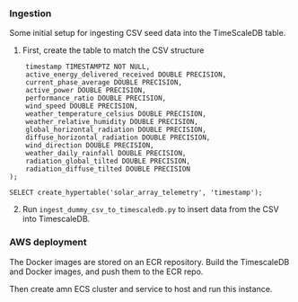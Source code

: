### Ingestion

Some initial setup for ingesting CSV seed data into the TimeScaleDB table.  

1. First, create the table to match the CSV structure

```CREATE TABLE solar_array_telemetry (
    timestamp TIMESTAMPTZ NOT NULL,
    active_energy_delivered_received DOUBLE PRECISION,
    current_phase_average DOUBLE PRECISION,
    active_power DOUBLE PRECISION,
    performance_ratio DOUBLE PRECISION,
    wind_speed DOUBLE PRECISION,
    weather_temperature_celsius DOUBLE PRECISION,
    weather_relative_humidity DOUBLE PRECISION,
    global_horizontal_radiation DOUBLE PRECISION,
    diffuse_horizontal_radiation DOUBLE PRECISION,
    wind_direction DOUBLE PRECISION,
    weather_daily_rainfall DOUBLE PRECISION,
    radiation_global_tilted DOUBLE PRECISION,
    radiation_diffuse_tilted DOUBLE PRECISION
);

SELECT create_hypertable('solar_array_telemetry', 'timestamp');
```

2. Run `ingest_dummy_csv_to_timescaledb.py` to insert data from the CSV into TimescaleDB.

### AWS deployment
The Docker images are stored on an ECR repository.  Build the TimescaleDB and Docker images, and push them to the ECR repo.  

Then create amn ECS cluster and service to host and run this instance.  